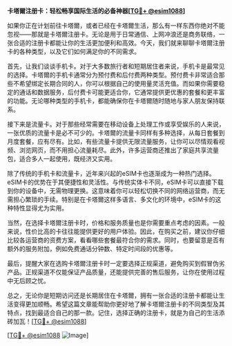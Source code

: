 **卡塔爾注册卡：轻松畅享国际生活的必备神器[[TG💪+ @esim1088](https://t.me/s/esim1088)]**

如果你正在计划前往卡塔爾，或者已经在卡塔爾生活，那么有一样东西你绝对不能忽视——那就是卡塔爾注册卡。无论是用于日常通信、上网冲浪还是商务联络，一张合适的注册卡都能让你的生活更加便利和高效。今天，我们就来聊聊卡塔爾注册卡的各种类型，以及它们如何满足你的不同需求。

首先，让我们谈谈手机卡。对于大多数旅行者和短期居住者来说，手机卡是最常见的选择。卡塔爾的手机卡通常分为预付费和后付费两种类型。预付费卡非常适合那些不希望绑定长期合同的人，你可以根据自己的使用量灵活充值。而如果你需要稳定的通话和数据服务，后付费卡可能更适合你，它通常提供更优惠的套餐和更丰富的功能。无论哪种类型的手机卡，都能确保你在卡塔爾随时随地与家人朋友保持联系。

接下来是流量卡。对于那些经常需要在移动设备上处理工作或享受娱乐的人来说，一张优质的流量卡是必不可少的。卡塔爾的流量卡同样有多种选择，从每日套餐到月度套餐，应有尽有。比如，有些流量卡提供无限流量服务，让你可以尽情观看视频、浏览网页，而不用担心流量耗尽。此外，许多运营商还推出了家庭共享流量包，适合多人一起使用，既经济又实用。

除了传统的手机卡和流量卡，近年来兴起的eSIM卡也逐渐成为一种热门选择。eSIM卡的优势在于其便捷性和灵活性。与传统实体卡不同，eSIM卡可以直接下载到你的设备中，无需物理更换。这意味着你可以轻松切换不同的网络运营商，而无需担心繁琐的手续。特别是在卡塔爾这样多语言、多文化的环境中，eSIM卡的这种特性显得尤为实用。

当然，在选择卡塔爾注册卡时，价格和服务质量也是你需要重点考虑的因素。一般来说，性价比高的卡往往能提供更好的用户体验。因此，在购买之前，建议你仔细比较各运营商的资费方案，看看哪些套餐最符合你的需求。同时，也要留意是否有额外的服务附加，例如免费通话分钟数、特定时间段的优惠等。

最后，提醒大家在选购卡塔爾注册卡时一定要选择正规渠道，避免购买到假冒伪劣产品。正规渠道不仅能保证产品质量，还能提供完善的售后服务，让你在使用过程中无后顾之忧。

总之，无论你是短期访问还是长期居住在卡塔爾，拥有一张合适的注册卡都能让生活变得更加顺畅。希望这篇文章能帮助你更好地了解卡塔爾注册卡的不同类型及其特点，找到最适合自己的那一款。记住，选择正确的注册卡，就是为自己的生活添砖加瓦！[[TG💪+ @esim1088](https://t.me/s/esim1088)]

[[TG💪+ @esim1088](https://t.me/s/esim1088) ![Image](https://i.postimg.cc/4NQfJmqS/Snipaste-2025-05-13-00-14-12.png)]
